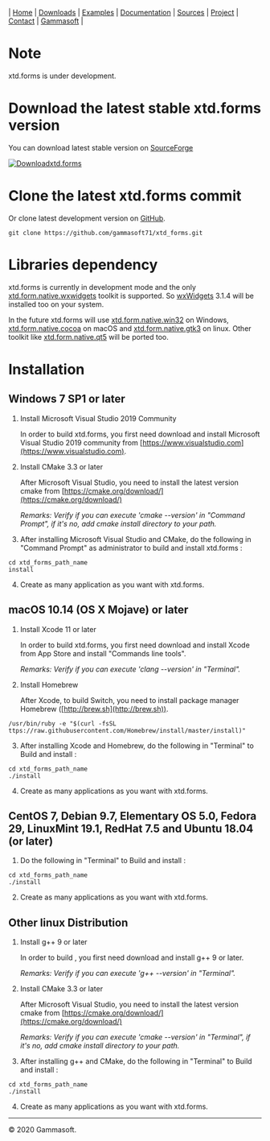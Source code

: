 | [Home](home.md) | [Downloads](downloads.md) | [Examples](examples.md) | [Documentation](documentation.md) | [Sources](https://github.com/gammasoft71/xtd_forms) | [Project](https://sourceforge.net/projects/tunitpro/) | [Contact](contact.md) | [Gammasoft](https://gammasoft71.wixsite.com/gammasoft) |

# Note

xtd.forms is under development.
    
# Download the latest stable xtd.forms version

You can download latest stable version on [SourceForge](https://sourceforge.net/projects/formspro/)

[![Downloadxtd.forms](https://a.fsdn.com/con/app/sf-download-button)](https://sourceforge.net/projects/formspro/files/latest/download)

# Clone the latest xtd.forms commit

Or clone latest development version on [GitHub](https://github.com/gammasoft71/xtd.forms).

```shell
git clone https://github.com/gammasoft71/xtd_forms.git
```

# Libraries dependency

xtd.forms is currently in development mode and the only [xtd.form.native.wxwidgets](../src/xtd_forms_native_wxwidgets/README.md) toolkit is supported.
So [wxWidgets](https://www.wxwidgets.org/) 3.1.4 will be installed too on your system.

In the future xtd.forms will use [xtd.form.native.win32](../xtd.forms.native.win32/README.md) on Windows, [xtd.form.native.cocoa](../src/xtd_forms_native_cocoa/README.md) on macOS and [xtd.form.native.gtk3](../src/xtd_forms_native_gtk3/README.md) on linux. Other toolkit like [xtd.form.native.qt5](../src/xtd_forms_native_qt5/README.md) will be ported too.

# Installation

## Windows 7 SP1 or later

1. Install Microsoft Visual Studio 2019 Community
  
   In order to build xtd.forms, you first need download and install Microsoft Visual Studio 2019 community from [https://www.visualstudio.com](https://www.visualstudio.com).

2. Install CMake 3.3 or later
  
   After Microsoft Visual Studio, you need to install the latest version cmake from [https://cmake.org/download/](https://cmake.org/download/)
   
   *Remarks: Verify if you can execute 'cmake --version' in "Command Prompt", if it's no, add cmake install directory to your path.*

3. After installing Microsoft Visual Studio and CMake, do the following in "Command Prompt" as administrator to build and install xtd.forms :

```shell
cd xtd_forms_path_name
install
```

4. Create as many application as you want with xtd.forms.


## macOS 10.14 (OS X Mojave) or later

1. Install Xcode 11 or later
  
   In order to build xtd.forms, you first need download and install Xcode from App Store and install "Commands line tools".

   *Remarks: Verify if you can execute 'clang --version' in "Terminal".*

2. Install Homebrew
  
   After Xcode, to build Switch, you need to install package manager Homebrew ([http://brew.sh](http://brew.sh)).
   
```shell
/usr/bin/ruby -e "$(curl -fsSL ttps://raw.githubusercontent.com/Homebrew/install/master/install)"
```

3. After installing Xcode and Homebrew, do the following in "Terminal" to Build and install :

```shell
cd xtd_forms_path_name
./install
```

4. Create as many applications as you want with xtd.forms.

## CentOS 7, Debian 9.7, Elementary OS 5.0, Fedora 29, LinuxMint 19.1, RedHat 7.5 and Ubuntu 18.04 (or later)

1. Do the following in "Terminal" to Build and install :

```shell
cd xtd_forms_path_name
./install
```

2. Create as many applications as you want with xtd.forms.


## Other linux Distribution

1. Install g++ 9 or later
  
   In order to build , you first need download and install g++ 9 or later.

   *Remarks: Verify if you can execute 'g++ --version' in "Terminal".*

2. Install CMake 3.3 or later
  
   After Microsoft Visual Studio, you need to install the latest version cmake from [https://cmake.org/download/](https://cmake.org/download/)

   *Remarks: Verify if you can execute 'cmake --version' in "Terminal", if it's no, add cmake install directory to your path.*

3. After installing g++ and CMake, do the following in "Terminal" to Build and install :

```shell
cd xtd_forms_path_name
./install
```

4. Create as many applications as you want with xtd.forms.

______________________________________________________________________________________________

© 2020 Gammasoft.
